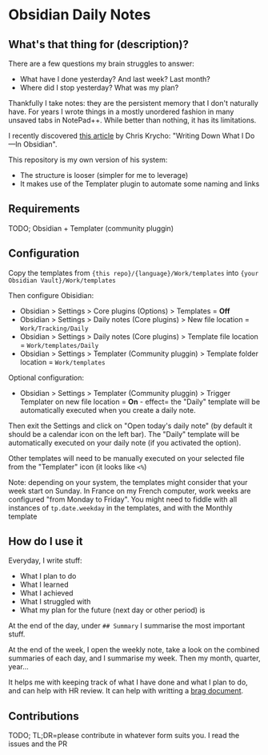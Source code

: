 # Obsidian Daily Notes
## What's that thing for (description)?
There are a few questions my brain struggles to answer:
- What have I done yesterday? And last week? Last month?
- Where did I stop yesterday? What was my plan?

Thankfully I take notes: they are the persistent memory that I don't naturally have.
For years I wrote things in a mostly unordered fashion in many unsaved tabs in NotePad++.
While better than nothing, it has its limitations.

I recently discovered [this article](https://v5.chriskrycho.com/journal/writing-down-what-i-do-in-obsidian/) by Chris Krycho: "Writing Down What I Do—In Obsidian".

This repository is my own version of his system:
- The structure is looser (simpler for me to leverage)
- It makes use of the Templater plugin to automate some naming and links

## Requirements
TODO; Obsidian + Templater (community pluggin)
## Configuration
Copy the templates from `{this repo}/{language}/Work/templates` into `{your Obsidian Vault}/Work/templates`

Then configure Obisidian:
- Obsidian > Settings > Core plugins (Options) > Templates = **Off**
- Obsidian > Settings > Daily notes (Core plugins) > New file location = `Work/Tracking/Daily`
- Obsidian > Settings > Daily notes (Core plugins) > Template file location = `Work/templates/Daily`
- Obsidian > Settings > Templater (Community pluggin) > Template folder location = `Work/templates`

Optional configuration:
- Obsidian > Settings > Templater (Community pluggin) > Trigger Templater on new file location = **On** - effect= the "Daily" template will be automatically executed when you create a daily note.

Then exit the Settings and click on "Open today's daily note" (by default it should be a calendar icon on the left bar).
The "Daily" template will be automatically executed on your daily note (if you activated the option).

Other templates will need to be manually executed on your selected file from the "Templater" icon (it looks like `<%`)

Note: depending on your system, the templates might consider that your week start on Sunday.
In France on my French computer, work weeks are configured "from Monday to Friday".
You might need to fiddle with all instances of `tp.date.weekday` in the templates, and with the Monthly template

## How do I use it
Everyday, I write stuff:
- What I plan to do
- What I learned
- What I achieved
- What I struggled with
- What my plan for the future (next day or other period) is

At the end of the day, under `## Summary` I summarise the most important stuff.

At the end of the week, I open the weekly note, take a look on the combined summaries of each day, and I summarise my week.
Then my month, quarter, year...

It helps me with keeping track of what I have done and what I plan to do, and can help with HR review.
It can help with writting a [brag document](https://jvns.ca/blog/brag-documents/).


## Contributions
TODO;
TL;DR=please contribute in whatever form suits you. I read the issues and the PR
